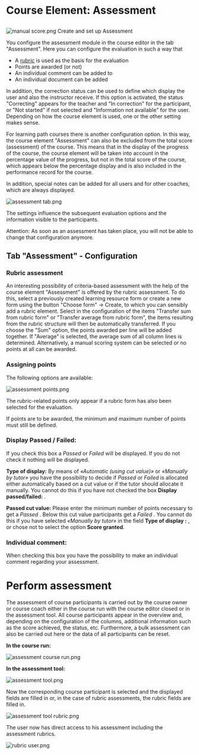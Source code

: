 # Course Element: Assessment

##
![manual score.png](assets/manual_score.png)
Create and set up Assessment

You configure the assessment module in the course editor in the tab
"Assessment". Here you can configure the evaluation in such a way that

  * A [rubric](../forms/Rubric.md) is used as the basis for the evaluation
  * Points are awarded (or not)
  * An individual comment can be added to
  * An individual document can be added

In addition, the correction status can be used to define which display the
user and also the instructor receive. If this option is activated, the status
"Correcting" appears for the teacher and "In correction" for the participant,
or "Not started" if not selected and "Information not available" for the user.
Depending on how the course element is used, one or the other setting makes
sense.

For learning path courses there is another configuration option. In this way,
the course element "Assessment" can also be excluded from the total score
(assessment) of the course. This means that in the display of the progress of
the course, the course element will be taken into account in the percentage
value of the progress, but not in the total score of the course, which appears
below the percentage display and is also included in the performance record
for the course.

In addition, special notes can be added for all users and for other coaches,
which are always displayed.

![assessment tab.png](assets/Bewertung_tab.png)

The settings influence the subsequent evaluation options and the information
visible to the participants.

Attention: As soon as an assessment has taken place, you will not be able to
change that configuration anymore.

## Tab "Assessment" - Configuration

### Rubric assessment

An interesting possibility of criteria-based assessment with the help of the
course element "Assessment" is offered by the rubric assessment. To do this,
select a previously created learning resource form or create a new form using
the button "Choose form" -> Create, to which you can sensibly add a rubric
element. Select in the configuration of the items "Transfer sum from rubric
form" or "Transfer average from rubric form", the items resulting from the
rubric structure will then be automatically transferred. If you choose the
"Sum" option, the points awarded per line will be added together. If "Average"
is selected, the average sum of all column lines is determined. Alternatively,
a manual scoring system can be selected or no points at all can be awarded.

### Assigning points

The following options are available:

![assessment points.png](assets/Bewertung_Punkte.jpg)

The rubric-related points only appear if a rubric form has also been selected
for the evaluation.

If points are to be awarded, the minimum and maximum number of points must
still be defined.

### Display Passed / Failed:

If you check this box a _Passed_ or _Failed_ will be displayed. If you do not
check it nothing will be displayed.

 **Type of display:** By means of _«Automatic (using cut value)»_ or
_«Manually by tutor»_ you have the possibility to decide if _Passed_ or
_Failed_ is allocated either automatically based on a cut value or if the
tutor should allocate it manually. You cannot do this if you have not checked
the box **Display passed/failed:** .

 **Passed cut value:** Please enter the minimum number of points necessary to
get a _Passed_ . Below this cut value participants get a _Failed_ . You cannot
do this if you have selected _«Manually by tutor»_ in the field **Type of
display :** , or chose not to select the option **Score granted**.

### Individual comment:

When checking this box you have the possibility to make an individual comment
regarding your assessment.

  

# Perform assessment

The assessment of course participants is carried out by the course owner or
course coach either in the course run with the course editor closed or in the
assessment tool. All course participants appear in the overview and, depending
on the configuration of the columns, additional information such as the score
achieved, the status, etc. Furthermore, a bulk assessment can also be carried
out here or the data of all participants can be reset.

 **In the course run:**

![assessment course run.png](assets/Bewertung_kursrun16.png)

 **In the assessment tool:**

![assessment tool.png](assets/Bewertung_Bewertungswerkzeug_16.jpg.png)

  

Now the corresponding course participant is selected and the displayed fields
are filled in or, in the case of rubric assessments, the rubric fields are
filled in.

![assessment tool rubric.png](assets/Rubric_Formular_EN.png)

The user now has direct access to his assessment including the assessment
rubrics.

  

![rubric user.png](assets/Rubric_TN_Performance_EN.png)

